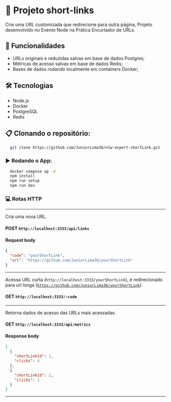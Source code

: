 # 🚀 Projeto short-links
Crie uma URL customizada que redirecione para outra página, Projeto desenvolvido no Evento Node na Prática Encurtador de URLs. 

## 🧊 Funcionalidades
- URLs originais e reduzidas salvas em base de dados Postgres;
- Métricas de acesso salvas em base de dados Redis;
- Bases de dados rodando localmente em containers Docker;

## 🛠️ Tecnologias
- Node.js
- Docker
- PostgreSQL
- Redis

## :clipboard: Clonando o repositório:

```sh
  git clone https://github.com/JuniorLima36/nlw-expert-shortLink.git
```

### ▶️ Rodando o App:
```sh
  docker compose up -d
  npm install
  npm run setup
  npm run dev
```

### :computer: Rotas HTTP
---
Cria uma nova URL.
#### POST <code>http://localhost:3333/api/links</code>


#### Request body
```json
{
  "code": "yourShortLink",
  "url": "https://github.com/JuniorLima36/yourShortLink"
}
```
---

Acessa URL curta (<code>http://localhost:3333/yourShortLink</code>), é redirecionado para url longa (<code>https://github.com/JuniorLima36/yourShortLink</code>). 

#### GET <code>http://localhost:3333/:code</code>
---

Retorna dados de acesso das URLs mais acessadas.
#### GET <code>http://localhost:3333/api/metrics</code>

#### Response body
```json
[
  {
    "shortLinkId": 1,
    "clicks": 4
  },
  {
    "shortLinkId": 2,
    "clicks": 1
  }
]
```
---